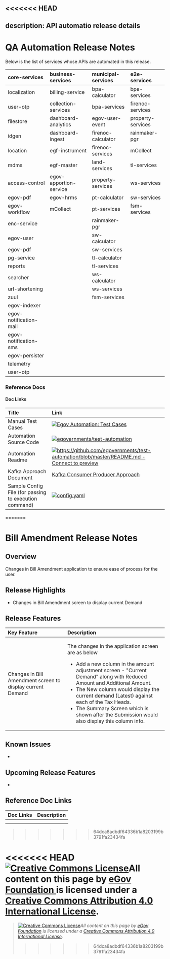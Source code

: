 <<<<<<< HEAD
---
description: API automatio release details
---

# QA Automation Release Notes

Below is the list of services whose APIs are automated in this release.

| **core-services** | **business-services** | **municipal-services** | **e2e-services** |
| :--- | :--- | :--- | :--- |
| localization | billing-service | bpa-calculator | bpa-services |
| user-otp | collection-services | bpa-services | firenoc-services |
| filestore | dashboard-analytics | egov-user-event | property-services |
| idgen | dashboard-ingest | firenoc-calculator | rainmaker-pgr |
| location | egf-instrument | firenoc-services | mCollect |
| mdms | egf-master | land-services | tl-services |
| access-control | egov-apportion-service | property-services | ws-services |
| egov-pdf | egov-hrms | pt-calculator | sw-services |
| egov-workflow | mCollect | pt-services | fsm-services |
| enc-service |   | rainmaker-pgr |   |
| egov-user |   | sw-calculator |  |
| egov-pdf |   | sw-services |  |
| pg-service |   | tl-calculator |  |
| reports |   | tl-services |  |
| searcher |   | ws-calculator |  |
| url-shortening |   | ws-services |  |
| zuul |   | fsm-services |  |
| egov-indexer |   |  |  |
| egov-notification-mail |   |   |  |
| egov-notification-sms |   |   |  |
| egov-persister |   |   |  |
| telemetry |   |   |  |
| user-otp |   |   |  |

### Reference Docs <a id="Reference-Docs"></a>

#### Doc Links <a id="Doc-Links"></a>

| **Title**  | **Link** |
| :--- | :--- |
|  Manual Test Cases |  [![](https://ssl.gstatic.com/docs/spreadsheets/favicon3.ico)Egov Automation: Test Cases](https://docs.google.com/spreadsheets/d/16BdbxgE4z38atk6MZBCRcw4_D4fL0AHEvblqGPSYJ_s/edit?usp=sharing) |
|  Automation Source Code | [![](https://github.com/fluidicon.png)egovernments/test-automation](https://github.com/egovernments/test-automation) |
| Automation Readme | [![](https://github.githubassets.com/favicon.ico)https://github.com/egovernments/test-automation/blob/master/README.md - Connect to preview](https://github.com/egovernments/test-automation/blob/master/README.md) |
| Kafka Approach Document | [Kafka Consumer Producer Approach](https://digit-discuss.atlassian.net/wiki/spaces/DD/pages/1540587710/Kafka+Consumer+Producer+Approach) |
| Sample Config File \(for passing to execution command\) | [![](https://ssl.gstatic.com/images/branding/product/1x/drive_2020q4_32dp.png)config.yaml](https://drive.google.com/file/d/19XDqJErhGrNegrmI2AxL9dsDqubxaWdo/view?usp=sharing) |
=======
# Bill Amendment Release Notes

## Overview

Changes in Bill Amendment application to ensure ease of process for the user.

## Release Highlights

* Changes in Bill Amendment screen to display current Demand

## Release Features

<table>
  <thead>
    <tr>
      <th style="text-align:left"><b>Key Feature</b>
      </th>
      <th style="text-align:left"><b>Description</b>
      </th>
    </tr>
  </thead>
  <tbody>
    <tr>
      <td style="text-align:left">Changes in Bill Amendment screen to display current Demand</td>
      <td style="text-align:left">
        <p>The changes in the application screen are as below</p>
        <ul>
          <li>Add a new column in the amount adjustment screen - &quot;Current Demand&quot;
            along with Reduced Amount and Additional Amount.</li>
          <li>The New column would display the current demand (Latest) against each
            of the Tax Heads.</li>
          <li>The Summary Screen which is shown after the Submission would also display
            this column info.</li>
        </ul>
      </td>
    </tr>
  </tbody>
</table>

## Known Issues

* 
## Upcoming Release Features

* 
## Reference Doc Links

| **Doc Links** | **Description** |
| :--- | :--- |
|  |  |
|  |  |
>>>>>>> 64dca8adbdf64336b1a8203199b3791fa23434fa





<<<<<<< HEAD
 [![Creative Commons License](https://i.creativecommons.org/l/by/4.0/80x15.png)](http://creativecommons.org/licenses/by/4.0/)All content on this page by [eGov Foundation ](https://egov.org.in/)is licensed under a [Creative Commons Attribution 4.0 International License](http://creativecommons.org/licenses/by/4.0/).
=======


> [![Creative Commons License](https://i.creativecommons.org/l/by/4.0/80x15.png)_​_](http://creativecommons.org/licenses/by/4.0/)_All content on this page by_ [_eGov Foundation_](https://egov.org.in/) _is licensed under a_ [_Creative Commons Attribution 4.0 International License_](http://creativecommons.org/licenses/by/4.0/)_._
>>>>>>> 64dca8adbdf64336b1a8203199b3791fa23434fa

